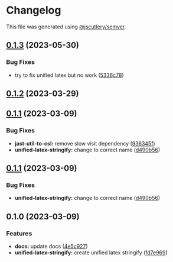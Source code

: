 # Changelog

This file was generated using [@jscutlery/semver](https://github.com/jscutlery/semver).

## [0.1.3](https://github.com/TrialAndErrorOrg/parsers/compare/unified-latex-stringify-0.1.2...unified-latex-stringify-0.1.3) (2023-05-30)


### Bug Fixes

* try to fix unified latex but no work ([5336c78](https://github.com/TrialAndErrorOrg/parsers/commit/5336c78bbdd5495df35ee8cef050aefb55311bd5))

## [0.1.2](https://github.com/TrialAndErrorOrg/parsers/compare/unified-latex-stringify-0.1.1...unified-latex-stringify-0.1.2) (2023-03-29)

## [0.1.1](https://github.com/TrialAndErrorOrg/parsers/compare/unified-latex-stringify-0.1.0...unified-latex-stringify-0.1.1) (2023-03-09)


### Bug Fixes

* **jast-util-to-csl:** remove slow visit dependency ([936345f](https://github.com/TrialAndErrorOrg/parsers/commit/936345f4baf354bc676d9c005378720699b53eb9))
* **unified-latex-stringify:** change to correct name ([d490b56](https://github.com/TrialAndErrorOrg/parsers/commit/d490b56f58c1dad44390895d44bd9c008ca8aded))

## [0.1.1](https://github.com/TrialAndErrorOrg/parsers/compare/unified-latex-stringify-0.1.0...unified-latex-stringify-0.1.1) (2023-03-09)


### Bug Fixes

* **unified-latex-stringify:** change to correct name ([d490b56](https://github.com/TrialAndErrorOrg/parsers/commit/d490b56f58c1dad44390895d44bd9c008ca8aded))

## 0.1.0 (2023-03-09)


### Features

* **docs:** update docs ([4e5c927](https://github.com/TrialAndErrorOrg/parsers/commit/4e5c927d745469aa1e1cc584d9d218bc88f87e4f))
* **unified-latex-stringify:** create unified latex stringify ([fd7e969](https://github.com/TrialAndErrorOrg/parsers/commit/fd7e9697c19e5c040d78fa53d339f3672bdb5a79))
